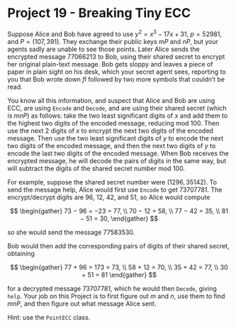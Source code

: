 # Project 19 - Breaking Tiny ECC  

Suppose Alice and Bob have agreed to use $y^2 = x^3 − 17x + 31$, $p = 52981$, and $P = (107, 391)$. They exchange their public keys $mP$ and $nP$, but your agents sadly are unable to see those points. Later Alice sends the encrypted message $77066213$ to Bob, using their shared secret to encrypt her original plain-text message. Bob gets sloppy and leaves a piece of paper in plain sight on his desk, which your secret agent sees, reporting to you that Bob wrote down $fl$ followed by two more symbols that couldn’t be read.  

You know all this information, and suspect that Alice and Bob are using ECC, are using ```Encode``` and ```Decode```, and are using their shared secret (which is $mnP$) as follows: take the two least significant digits of $x$ and add them to the highest two digits of the encoded message, reducing mod 100. Then use the next 2 digits of $x$ to encrypt the next two digits of the encoded message. Then use the two least significant digits of $y$ to encode the next two digits of the encoded message, and then the next two digits of $y$ to encode the last two digits of the encoded message. When Bob receives the encrypted message, he will decode the pairs of digits in the same way, but will subtract the digits of the shared secret number mod 100.  

For example, suppose the shared secret number were $(1296, 35142)$. To send the message help, Alice would first use ```Encode``` to get $73707781$. The encrypt/decrypt digits are $96$, $12$, $42$, and $51$, so Alice would compute  

$$
\begin{gather}
73 − 96 = −23 = 77, \\
70 − 12 = 58, \\
77 − 42 = 35, \\
81 − 51 = 30,
\end{gather}
$$

so she would send the message $77583530$.  

Bob would then add the corresponding pairs of digits of their shared secret, obtaining  

$$
\begin{gather}
77 + 96 = 173 = 73, \\
58 + 12 = 70, \\
35 + 42 = 77, \\
30 + 51 = 81
\end{gather}
$$

for a decrypted message $73707781$, which he would then ```Decode```, giving ```help```. Your job on this Project is to first figure out $m$ and $n$, use them to find $mnP$, and then figure out what message Alice sent.  

Hint: use the ```PointECC``` class.
